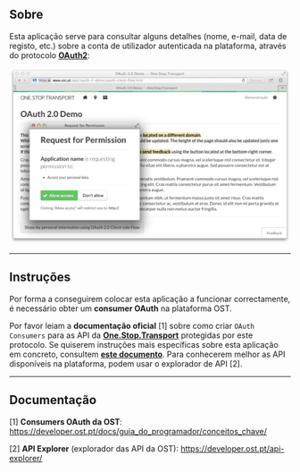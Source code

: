 ## Sobre

Esta aplicação serve para consultar alguns detalhes (nome, e-mail, data de registo, etc.) sobre a conta de utilizador autenticada na plataforma, através do protocolo [**OAuth2**](https://developer.ost.pt/docs/guia_do_programador/conceitos_chave/):

![Screenshot da aplicação em funcionamento](../docs/images/oauth2demo.png "Screenshot da aplicação em funcionamento")

---

## Instruções

Por forma a conseguirem colocar esta aplicação a funcionar correctamente, é necessário obter um **consumer OAuth** na plataforma OST.

Por favor leiam a **documentação oficial** [1] sobre como criar `OAuth Consumers` para as API da [**One.Stop.Transport**](https://www.ost.pt) protegidas por este protocolo. Se quiserem instruções mais específicas sobre esta aplicação em concreto, consultem [**este documento**](../docs/oauth2demo.md). Para conhecerem melhor as API disponíveis na plataforma, podem usar o explorador de API [2]. 

---

## Documentação

[1] **Consumers OAuth da OST**: https://developer.ost.pt/docs/guia_do_programador/conceitos_chave/

[2] **API Explorer** (explorador das API da OST): https://developer.ost.pt/api-explorer/
